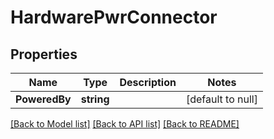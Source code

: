 # HardwarePwrConnector

## Properties
Name | Type | Description | Notes
------------ | ------------- | ------------- | -------------
**PoweredBy** | **string** |  | [default to null]

[[Back to Model list]](../README.md#documentation-for-models) [[Back to API list]](../README.md#documentation-for-api-endpoints) [[Back to README]](../README.md)

